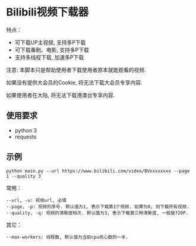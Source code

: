 # Bilibili视频下载器

特点：

- 可下载UP主视频, 支持多P下载
- 可下载番剧、电影, 支持多P下载
- 支持多线程下载, 加速多P下载

注意: 本脚本只是帮助使用者下载使用者原本就能观看的视频. 

如果没有提供大会员的Cookie, 将无法下载大会员专享内容.

如果使用者在大陆, 将无法下载港澳台专享内容.

## 使用要求

- python 3
- requests

## 示例

```
python main.py --url https://www.bilibili.com/video/BVxxxxxxxx --page 1 --quality 3
```
常用：
```
--url, -u: 视频url, 必填
--page, -p: 视频的序号. 默认值为1, 表示下载第1个视频. 如果为0, 则下载所有视频.
--quality, -q: 视频的清晰度档次. 默认值为3, 表示下载第三种清晰度, 一般是720P.
```

其它：
```
--max-workers: 线程数, 默认值为当前cpu核心数的一半.
```
